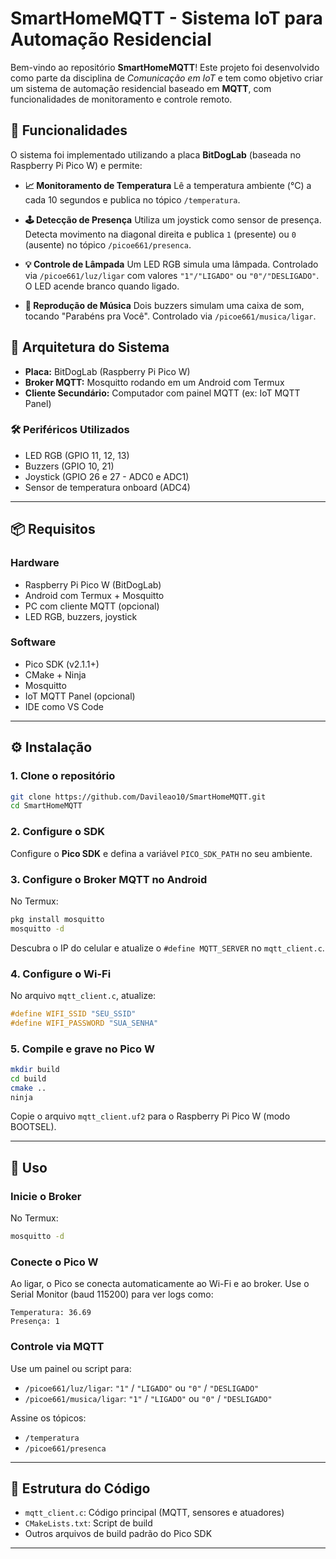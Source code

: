 # SmartHomeMQTT - Sistema IoT para Automação Residencial

Bem-vindo ao repositório **SmartHomeMQTT**!
Este projeto foi desenvolvido como parte da disciplina de *Comunicação em IoT* e tem como objetivo criar um sistema de automação residencial baseado em **MQTT**, com funcionalidades de monitoramento e controle remoto.

## 🔧 Funcionalidades

O sistema foi implementado utilizando a placa **BitDogLab** (baseada no Raspberry Pi Pico W) e permite:

* **📈 Monitoramento de Temperatura**
  Lê a temperatura ambiente (°C) a cada 10 segundos e publica no tópico `/temperatura`.

* **🕹️ Detecção de Presença**
  Utiliza um joystick como sensor de presença. Detecta movimento na diagonal direita e publica `1` (presente) ou `0` (ausente) no tópico `/picoe661/presenca`.

* **💡 Controle de Lâmpada**
  Um LED RGB simula uma lâmpada. Controlado via `/picoe661/luz/ligar` com valores `"1"/"LIGADO"` ou `"0"/"DESLIGADO"`. O LED acende branco quando ligado.

* **🎵 Reprodução de Música**
  Dois buzzers simulam uma caixa de som, tocando "Parabéns pra Você". Controlado via `/picoe661/musica/ligar`.

## 🧩 Arquitetura do Sistema

* **Placa:** BitDogLab (Raspberry Pi Pico W)
* **Broker MQTT:** Mosquitto rodando em um Android com Termux
* **Cliente Secundário:** Computador com painel MQTT (ex: IoT MQTT Panel)

### 🛠️ Periféricos Utilizados

* LED RGB (GPIO 11, 12, 13)
* Buzzers (GPIO 10, 21)
* Joystick (GPIO 26 e 27 - ADC0 e ADC1)
* Sensor de temperatura onboard (ADC4)

---

## 📦 Requisitos

### Hardware

* Raspberry Pi Pico W (BitDogLab)
* Android com Termux + Mosquitto
* PC com cliente MQTT (opcional)
* LED RGB, buzzers, joystick

### Software

* Pico SDK (v2.1.1+)
* CMake + Ninja
* Mosquitto
* IoT MQTT Panel (opcional)
* IDE como VS Code

---

## ⚙️ Instalação

### 1. Clone o repositório

```bash
git clone https://github.com/Davileao10/SmartHomeMQTT.git
cd SmartHomeMQTT
```

### 2. Configure o SDK

Configure o **Pico SDK** e defina a variável `PICO_SDK_PATH` no seu ambiente.

### 3. Configure o Broker MQTT no Android

No Termux:

```bash
pkg install mosquitto
mosquitto -d
```

Descubra o IP do celular e atualize o `#define MQTT_SERVER` no `mqtt_client.c`.

### 4. Configure o Wi-Fi

No arquivo `mqtt_client.c`, atualize:

```c
#define WIFI_SSID "SEU_SSID"
#define WIFI_PASSWORD "SUA_SENHA"
```

### 5. Compile e grave no Pico W

```bash
mkdir build
cd build
cmake ..
ninja
```

Copie o arquivo `mqtt_client.uf2` para o Raspberry Pi Pico W (modo BOOTSEL).

---

## 🚀 Uso

### Inicie o Broker

No Termux:

```bash
mosquitto -d
```

### Conecte o Pico W

Ao ligar, o Pico se conecta automaticamente ao Wi-Fi e ao broker. Use o Serial Monitor (baud 115200) para ver logs como:

```
Temperatura: 36.69
Presença: 1
```

### Controle via MQTT

Use um painel ou script para:

* `/picoe661/luz/ligar`: `"1"` / `"LIGADO"` ou `"0"` / `"DESLIGADO"`
* `/picoe661/musica/ligar`: `"1"` / `"LIGADO"` ou `"0"` / `"DESLIGADO"`

Assine os tópicos:

* `/temperatura`
* `/picoe661/presenca`

---

## 📁 Estrutura do Código

* `mqtt_client.c`: Código principal (MQTT, sensores e atuadores)
* `CMakeLists.txt`: Script de build
* Outros arquivos de build padrão do Pico SDK

---

